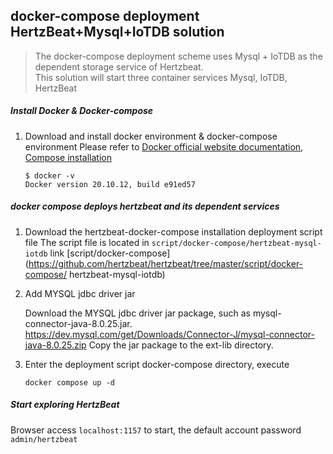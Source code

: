 ## docker-compose deployment HertzBeat+Mysql+IoTDB solution

> The docker-compose deployment scheme uses Mysql + IoTDB as the dependent storage service of Hertzbeat.  
> This solution will start three container services Mysql, IoTDB, HertzBeat

##### Install Docker & Docker-compose

1. Download and install docker environment & docker-compose environment
   Please refer to [Docker official website documentation](https://docs.docker.com/get-docker/), [Compose installation](https://docs.docker.com/compose/install/)
    ```
    $ docker -v
    Docker version 20.10.12, build e91ed57
    ```

##### docker compose deploys hertzbeat and its dependent services

1. Download the hertzbeat-docker-compose installation deployment script file
   The script file is located in `script/docker-compose/hertzbeat-mysql-iotdb` link [script/docker-compose](https://github.com/hertzbeat/hertzbeat/tree/master/script/docker-compose/ hertzbeat-mysql-iotdb)

2. Add MYSQL jdbc driver jar

   Download the MYSQL jdbc driver jar package, such as mysql-connector-java-8.0.25.jar. https://dev.mysql.com/get/Downloads/Connector-J/mysql-connector-java-8.0.25.zip
   Copy the jar package to the ext-lib directory.
   
3. Enter the deployment script docker-compose directory, execute

   `docker compose up -d`


##### Start exploring HertzBeat

Browser access `localhost:1157` to start, the default account password `admin/hertzbeat`
